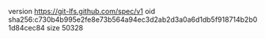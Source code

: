 version https://git-lfs.github.com/spec/v1
oid sha256:c730b4b995e2fe8e73b564a94ec3d2ab2d3a0a6d1db5f918714b2b01d84cec84
size 50328
